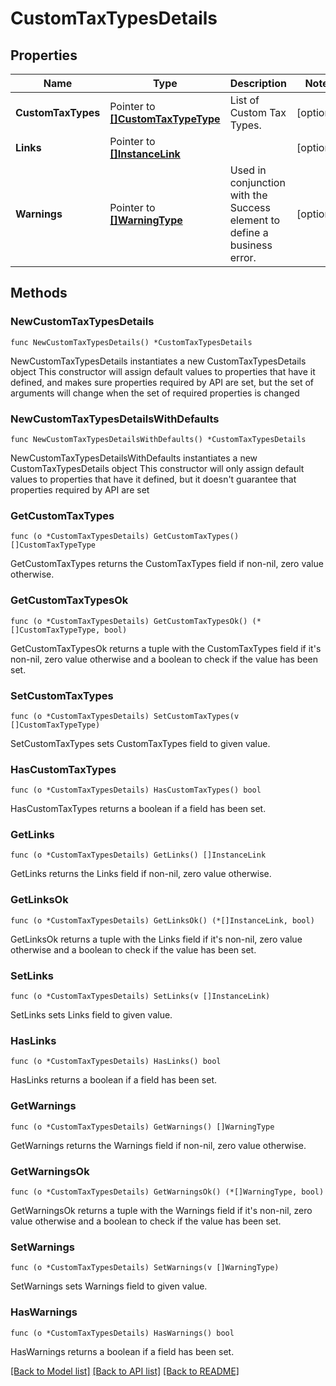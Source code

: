 # CustomTaxTypesDetails

## Properties

Name | Type | Description | Notes
------------ | ------------- | ------------- | -------------
**CustomTaxTypes** | Pointer to [**[]CustomTaxTypeType**](CustomTaxTypeType.md) | List of Custom Tax Types. | [optional] 
**Links** | Pointer to [**[]InstanceLink**](InstanceLink.md) |  | [optional] 
**Warnings** | Pointer to [**[]WarningType**](WarningType.md) | Used in conjunction with the Success element to define a business error. | [optional] 

## Methods

### NewCustomTaxTypesDetails

`func NewCustomTaxTypesDetails() *CustomTaxTypesDetails`

NewCustomTaxTypesDetails instantiates a new CustomTaxTypesDetails object
This constructor will assign default values to properties that have it defined,
and makes sure properties required by API are set, but the set of arguments
will change when the set of required properties is changed

### NewCustomTaxTypesDetailsWithDefaults

`func NewCustomTaxTypesDetailsWithDefaults() *CustomTaxTypesDetails`

NewCustomTaxTypesDetailsWithDefaults instantiates a new CustomTaxTypesDetails object
This constructor will only assign default values to properties that have it defined,
but it doesn't guarantee that properties required by API are set

### GetCustomTaxTypes

`func (o *CustomTaxTypesDetails) GetCustomTaxTypes() []CustomTaxTypeType`

GetCustomTaxTypes returns the CustomTaxTypes field if non-nil, zero value otherwise.

### GetCustomTaxTypesOk

`func (o *CustomTaxTypesDetails) GetCustomTaxTypesOk() (*[]CustomTaxTypeType, bool)`

GetCustomTaxTypesOk returns a tuple with the CustomTaxTypes field if it's non-nil, zero value otherwise
and a boolean to check if the value has been set.

### SetCustomTaxTypes

`func (o *CustomTaxTypesDetails) SetCustomTaxTypes(v []CustomTaxTypeType)`

SetCustomTaxTypes sets CustomTaxTypes field to given value.

### HasCustomTaxTypes

`func (o *CustomTaxTypesDetails) HasCustomTaxTypes() bool`

HasCustomTaxTypes returns a boolean if a field has been set.

### GetLinks

`func (o *CustomTaxTypesDetails) GetLinks() []InstanceLink`

GetLinks returns the Links field if non-nil, zero value otherwise.

### GetLinksOk

`func (o *CustomTaxTypesDetails) GetLinksOk() (*[]InstanceLink, bool)`

GetLinksOk returns a tuple with the Links field if it's non-nil, zero value otherwise
and a boolean to check if the value has been set.

### SetLinks

`func (o *CustomTaxTypesDetails) SetLinks(v []InstanceLink)`

SetLinks sets Links field to given value.

### HasLinks

`func (o *CustomTaxTypesDetails) HasLinks() bool`

HasLinks returns a boolean if a field has been set.

### GetWarnings

`func (o *CustomTaxTypesDetails) GetWarnings() []WarningType`

GetWarnings returns the Warnings field if non-nil, zero value otherwise.

### GetWarningsOk

`func (o *CustomTaxTypesDetails) GetWarningsOk() (*[]WarningType, bool)`

GetWarningsOk returns a tuple with the Warnings field if it's non-nil, zero value otherwise
and a boolean to check if the value has been set.

### SetWarnings

`func (o *CustomTaxTypesDetails) SetWarnings(v []WarningType)`

SetWarnings sets Warnings field to given value.

### HasWarnings

`func (o *CustomTaxTypesDetails) HasWarnings() bool`

HasWarnings returns a boolean if a field has been set.


[[Back to Model list]](../README.md#documentation-for-models) [[Back to API list]](../README.md#documentation-for-api-endpoints) [[Back to README]](../README.md)


